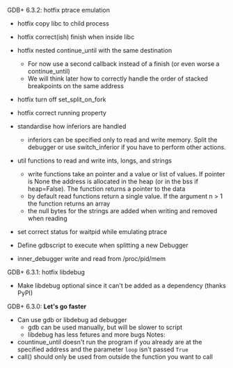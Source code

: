 GDB+ 6.3.2: hotfix ptrace emulation
* hotfix copy libc to child process
* hotfix correct(ish) finish when inside libc
* hotfix nested continue_until with the same destination
	- For now use a second callback instead of a finish (or even worse a continue_until) 
	- We will think later how to correctly handle the order of stacked breakpoints on the same address
* hotfix turn off set_split_on_fork
* hotfix correct running property

* standardise how inferiors are handled
	- inferiors can be specified only to read and write memory. Split the debugger or use switch_inferior if you have to perform other actions.
* util functions to read and write ints, longs, and strings
	- write functions take an pointer and a value or list of values. If pointer is None the address is allocated in the heap (or in the bss if heap=False). The function returns a pointer to the data
	- by default read functions return a single value. If the argument n > 1 the function returns an array
	- the null bytes for the strings are added when writing and removed when reading
* set correct status for waitpid while emulating ptrace
* Define gdbscript to execute when splitting a new Debugger
* inner_debugger write and read from /proc/pid/mem

GDB+ 6.3.1: hotfix libdebug
* Make libdebug optional since it can't be added as a dependency (thanks PyPI)

GDB+ 6.3.0: **Let's go faster**
* Can use gdb or libdebug ad debugger
	- gdb can be used manually, but will be slower to script
	- libdebug has less fetures and more bugs
Notes:
* countinue_until doesn't run the program if you already are at the specified address and the parameter `loop` isn't passed `True`
* call() should only be used from outside the function you want to call